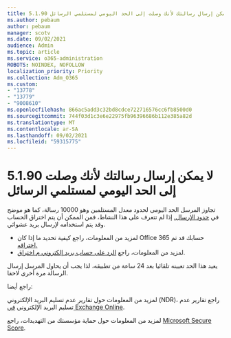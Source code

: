 ```yaml
---
title: 5.1.90 لا يمكن إرسال رسالتك لأنك وصلت إلى الحد اليومي لمستلمي الرسائل
ms.author: pebaum
author: pebaum
manager: scotv
ms.date: 09/02/2021
audience: Admin
ms.topic: article
ms.service: o365-administration
ROBOTS: NOINDEX, NOFOLLOW
localization_priority: Priority
ms.collection: Adm_O365
ms.custom:
- "13778"
- "13779"
- "9008610"
ms.openlocfilehash: 866ac5add3c32bd8cdce722716576cc6fb8500d0
ms.sourcegitcommit: 744f03d1c3e6e22975fb96396686b112e385a82d
ms.translationtype: MT
ms.contentlocale: ar-SA
ms.lasthandoff: 09/02/2021
ms.locfileid: "59315775"
---
```

# <a name="5190-your-message-cant-be-sent-because-youve-reached-your-daily-limit-for-message-recipients"></a>5.1.90 لا يمكن إرسال رسالتك لأنك وصلت إلى الحد اليومي لمستلمي الرسائل

تجاوز المرسل الحد اليومي لحدود معدل المستلمين وهو 10000 رسالة، كما هو موضح في [حدود الإرسال.](https://docs.microsoft.com/office365/servicedescriptions/exchange-online-service-description/exchange-online-limits#sending-limits) إذا لم تتعرف على هذا النشاط، فمن الممكن أن يتم اختراق الحساب وقد يتم استخدامه لإرسال بريد عشوائي. 

- لمزيد من المعلومات، راجع كيفية تحديد ما إذا كان Office 365 حسابك قد تم [اختراقه.](https://docs.microsoft.com/office365/troubleshoot/sign-In/determine-account-is-compromised)
- لمزيد من المعلومات، راجع [الرد على حساب بريد إلكتروني م اختراق](https://docs.microsoft.com/microsoft-365/security/office-365-security/responding-to-a-compromised-email-account).

يعيد هذا الحد تعيينه تلقائيا بعد 24 ساعة من تطبيقه، لذا يجب أن يحاول المرسل إرسال الرسالة مرة أخرى لاحقا.

راجع أيضا:

لمزيد من المعلومات حول تقارير عدم تسليم البريد الإلكتروني (NDR)، راجع تقارير عدم تسليم البريد الإلكتروني [في Exchange Online](https://docs.microsoft.com/exchange/mail-flow-best-practices/non-delivery-reports-in-exchange-online/non-delivery-reports-in-exchange-online).

لمزيد من المعلومات حول حماية مؤسستك من التهديدات، راجع [Microsoft Secure Score](https://docs.microsoft.com/microsoft-365/security/defender/microsoft-secure-score).
